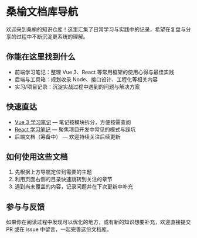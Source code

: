 # 桑榆文档库导航

欢迎来到桑榆的知识仓库！这里汇集了日常学习与实践中的记录，希望在复盘与分享的过程中不断沉淀更系统的理解。

## 你能在这里找到什么
- 前端学习笔记：整理 Vue 3、React 等常用框架的使用心得与最佳实践
- 后端与工具箱：规划收录 Node、接口设计、工程化等相关内容
- 实习/项目记录：沉淀实战过程中遇到的问题与解决方案

## 快速直达
- [Vue 3 学习笔记](./font/vue3笔记) — 笔记按模块拆分，方便按需查阅
- [React 学习笔记](./font/react笔记) — 聚焦项目开发中常见的模式与踩坑
- 后端文档（筹备中） — 欢迎持续关注后续更新

## 如何使用这些文档
1. 先根据上方导航定位到需要的主题
2. 利用页面右侧的目录快速跳转到关注的章节
3. 遇到尚未覆盖的内容，记录问题并在下次更新中补充

## 参与与反馈
如果你在阅读过程中发现可以优化的地方，或有新的知识想要补充，欢迎直接提交 PR 或在 issue 中留言，一起完善这份文档库。

